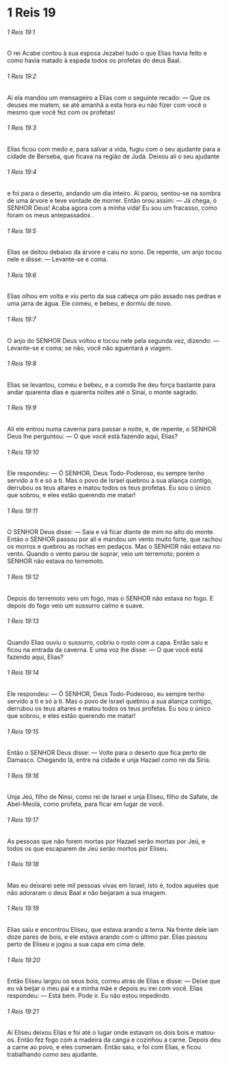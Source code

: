 # 1 Reis 19

###### 1 Reis 19:1

O rei Acabe contou à sua esposa Jezabel tudo o que Elias havia feito e como havia matado à espada todos os profetas do deus Baal.

###### 1 Reis 19:2

Aí ela mandou um mensageiro a Elias com o seguinte recado: — Que os deuses me matem, se até amanhã a esta hora eu não fizer com você o mesmo que você fez com os profetas!

###### 1 Reis 19:3

Elias ficou com medo e, para salvar a vida, fugiu com o seu ajudante para a cidade de Berseba, que ficava na região de Judá. Deixou ali o seu ajudante

###### 1 Reis 19:4

e foi para o deserto, andando um dia inteiro. Aí parou, sentou-se na sombra de uma árvore e teve vontade de morrer. Então orou assim: — Já chega, ó SENHOR Deus! Acaba agora com a minha vida! Eu sou um fracasso, como foram os meus antepassados .

###### 1 Reis 19:5

Elias se deitou debaixo da árvore e caiu no sono. De repente, um anjo tocou nele e disse: — Levante-se e coma.

###### 1 Reis 19:6

Elias olhou em volta e viu perto da sua cabeça um pão assado nas pedras e uma jarra de água. Ele comeu, e bebeu, e dormiu de novo.

###### 1 Reis 19:7

O anjo do SENHOR Deus voltou e tocou nele pela segunda vez, dizendo: — Levante-se e coma; se não, você não aguentará a viagem.

###### 1 Reis 19:8

Elias se levantou, comeu e bebeu, e a comida lhe deu força bastante para andar quarenta dias e quarenta noites até o Sinai, o monte sagrado.

###### 1 Reis 19:9

Ali ele entrou numa caverna para passar a noite, e, de repente, o SENHOR Deus lhe perguntou: — O que você está fazendo aqui, Elias?

###### 1 Reis 19:10

Ele respondeu: — Ó SENHOR, Deus Todo-Poderoso, eu sempre tenho servido a ti e só a ti. Mas o povo de Israel quebrou a sua aliança contigo, derrubou os teus altares e matou todos os teus profetas. Eu sou o único que sobrou, e eles estão querendo me matar!

###### 1 Reis 19:11

O SENHOR Deus disse: — Saia e vá ficar diante de mim no alto do monte. Então o SENHOR passou por ali e mandou um vento muito forte, que rachou os morros e quebrou as rochas em pedaços. Mas o SENHOR não estava no vento. Quando o vento parou de soprar, veio um terremoto; porém o SENHOR não estava no terremoto.

###### 1 Reis 19:12

Depois do terremoto veio um fogo, mas o SENHOR não estava no fogo. E depois do fogo veio um sussurro calmo e suave.

###### 1 Reis 19:13

Quando Elias ouviu o sussurro, cobriu o rosto com a capa. Então saiu e ficou na entrada da caverna. E uma voz lhe disse: — O que você está fazendo aqui, Elias?

###### 1 Reis 19:14

Ele respondeu: — Ó SENHOR, Deus Todo-Poderoso, eu sempre tenho servido a ti e só a ti. Mas o povo de Israel quebrou a sua aliança contigo, derrubou os teus altares e matou todos os teus profetas. Eu sou o único que sobrou, e eles estão querendo me matar!

###### 1 Reis 19:15

Então o SENHOR Deus disse: — Volte para o deserto que fica perto de Damasco. Chegando lá, entre na cidade e unja Hazael como rei da Síria.

###### 1 Reis 19:16

Unja Jeú, filho de Ninsi, como rei de Israel e unja Eliseu, filho de Safate, de Abel-Meolá, como profeta, para ficar em lugar de você.

###### 1 Reis 19:17

As pessoas que não forem mortas por Hazael serão mortas por Jeú, e todos os que escaparem de Jeú serão mortos por Eliseu.

###### 1 Reis 19:18

Mas eu deixarei sete mil pessoas vivas em Israel, isto é, todos aqueles que não adoraram o deus Baal e não beijaram a sua imagem.

###### 1 Reis 19:19

Elias saiu e encontrou Eliseu, que estava arando a terra. Na frente dele iam doze pares de bois, e ele estava arando com o último par. Elias passou perto de Eliseu e jogou a sua capa em cima dele.

###### 1 Reis 19:20

Então Eliseu largou os seus bois, correu atrás de Elias e disse: — Deixe que eu vá beijar o meu pai e a minha mãe e depois eu irei com você. Elias respondeu: — Está bem. Pode ir. Eu não estou impedindo.

###### 1 Reis 19:21

Aí Eliseu deixou Elias e foi até o lugar onde estavam os dois bois e matou-os. Então fez fogo com a madeira da canga e cozinhou a carne. Depois deu a carne ao povo, e eles comeram. Então saiu, e foi com Elias, e ficou trabalhando como seu ajudante.

